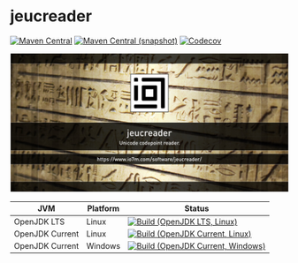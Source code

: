 jeucreader
===

[![Maven Central](https://img.shields.io/maven-central/v/com.io7m.jeucreader/com.io7m.jeucreader.svg?style=flat-square)](http://search.maven.org/#search%7Cga%7C1%7Cg%3A%22com.io7m.jeucreader%22)
[![Maven Central (snapshot)](https://img.shields.io/nexus/s/https/s01.oss.sonatype.org/com.io7m.jeucreader/com.io7m.jeucreader.svg?style=flat-square)](https://s01.oss.sonatype.org/content/repositories/snapshots/com/io7m/jeucreader/)
[![Codecov](https://img.shields.io/codecov/c/github/io7m/jeucreader.svg?style=flat-square)](https://codecov.io/gh/io7m/jeucreader)

![jeucreader](./src/site/resources/jeucreader.jpg?raw=true)

| JVM             | Platform | Status |
|-----------------|----------|--------|
| OpenJDK LTS     | Linux    | [![Build (OpenJDK LTS, Linux)](https://img.shields.io/github/workflow/status/io7m/jeucreader/main-openjdk_lts-linux)](https://github.com/io7m/jeucreader/actions?query=workflow%3Amain-openjdk_lts-linux) |
| OpenJDK Current | Linux    | [![Build (OpenJDK Current, Linux)](https://img.shields.io/github/workflow/status/io7m/jeucreader/main-openjdk_current-linux)](https://github.com/io7m/jeucreader/actions?query=workflow%3Amain-openjdk_current-linux)
| OpenJDK Current | Windows  | [![Build (OpenJDK Current, Windows)](https://img.shields.io/github/workflow/status/io7m/jeucreader/main-openjdk_current-windows)](https://github.com/io7m/jeucreader/actions?query=workflow%3Amain-openjdk_current-windows)

